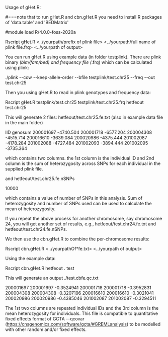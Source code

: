 Usage of gHet.R:

#===note that to run gHet.R and cbn.gHet.R you need to install R packages of 'data.table' and 'BEDMatrix'

#module load R/4.0.0-foss-2020a

Rscript gHet.R <../yourpath/prefix of plink file> <../yourpath/full name of plink file.frq> <../yourpath of output> <your outputname>

You can run gHet.R using example data (in folder testplink). There are plink binary (*bim/fam/bed) and frequency file (*.frq) which can be calculated using plink:

./plink --cow --keep-allele-order  --bfile testplink/test.chr25 --freq --out test.chr25

Then you using gHet.R to read in plink genotypes and frequency data:

Rscript gHet.R testplink/test.chr25 testplink/test.chr25.frq hetfeout test.chr25

This will generate 2 files: hetfeout/test.chr25.fe.txt (also in example data file in the main folder)

IID     genosum
200001697       -4740.504
200001718       -6577.204
200004308       -4515.714
200016610       -3639.084
200020986       -4375.444
201002087       -4178.284
201002088       -4727.484
201002093       -3894.444
201002095       -3735.364

which contains two columns. the 1st column is the individual ID and 2nd column is the sum of heterozygosity across SNPs for each individual in the supplied plink file.

and hetfeout/test.chr25.fe.nSNPs

10000

which contains a value of number of SNPs in this analysis. Sum of heterozygosity and number of SNPs used can be used to calculate the mean of heterozygosity.

If you repeat the above process for another chromosome, say chromosome 24, you will get another set of results, e.g., hetfeout/test.chr24.fe.txt and hetfeout/test.chr24.fe.nSNPs. 

We then use the cbn.gHet.R to combine the per-chromosome results:

Rscript cbn.gHet.R <../yourpathOf*fe.txt>  <../yourpath of output> <your outputname>

Using the example data:

Rscript cbn.gHet.R hetfeout . test

This will generate an output ./test.cbfe.qc.txt

200001697       200001697       -0.3524941
200001718       200001718       -0.3952831
200004308       200004308       -0.3207196
200016610       200016610       -0.3021041
200020986       200020986       -0.4385046
201002087       201002087       -0.3294511

The 1st two columns are repeated individual IDs and the 3rd column is the mean heterozygosity for individuals. 
This file is compatible to quantitative fixed effects format of GCTA --qcovar (https://cnsgenomics.com/software/gcta/#GREMLanalysis) to be modelled with other random and/or fixed effects. 
